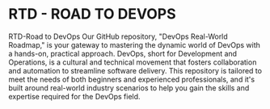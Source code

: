 # RTD - ROAD TO DEVOPS
RTD-Road to DevOps 
Our GitHub repository, "DevOps Real-World Roadmap," is your gateway to mastering the dynamic world of DevOps with a hands-on, practical approach. DevOps, short for Development and Operations, is a cultural and technical movement that fosters collaboration and automation to streamline software delivery. This repository is tailored to meet the needs of both beginners and experienced professionals, and it's built around real-world industry scenarios to help you gain the skills and expertise required for the DevOps field.
